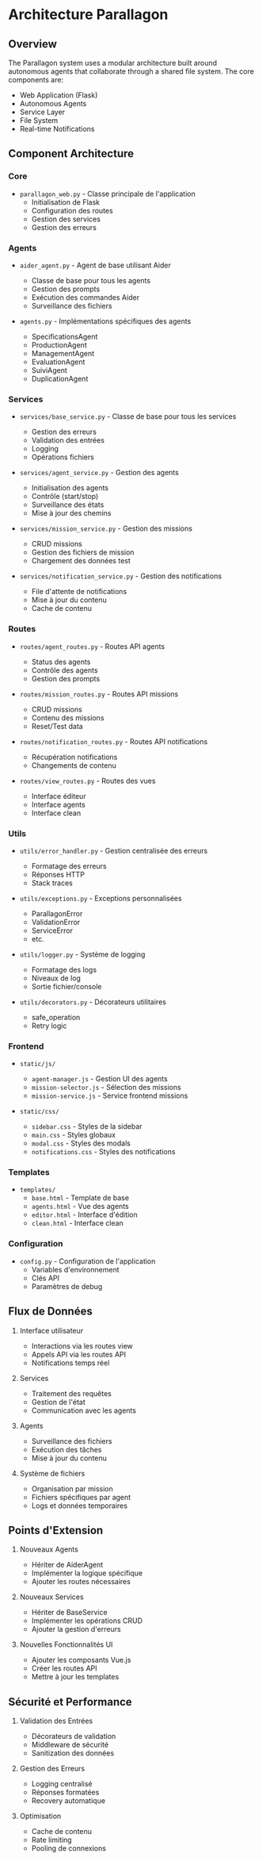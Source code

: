 # Architecture Parallagon

## Overview

The Parallagon system uses a modular architecture built around autonomous agents that collaborate through a shared file system. The core components are:

- Web Application (Flask)
- Autonomous Agents
- Service Layer
- File System
- Real-time Notifications

## Component Architecture

### Core
- `parallagon_web.py` - Classe principale de l'application
  - Initialisation de Flask
  - Configuration des routes
  - Gestion des services
  - Gestion des erreurs

### Agents
- `aider_agent.py` - Agent de base utilisant Aider
  - Classe de base pour tous les agents
  - Gestion des prompts
  - Exécution des commandes Aider
  - Surveillance des fichiers

- `agents.py` - Implémentations spécifiques des agents
  - SpecificationsAgent
  - ProductionAgent
  - ManagementAgent
  - EvaluationAgent
  - SuiviAgent
  - DuplicationAgent

### Services
- `services/base_service.py` - Classe de base pour tous les services
  - Gestion des erreurs
  - Validation des entrées
  - Logging
  - Opérations fichiers

- `services/agent_service.py` - Gestion des agents
  - Initialisation des agents
  - Contrôle (start/stop)
  - Surveillance des états
  - Mise à jour des chemins

- `services/mission_service.py` - Gestion des missions
  - CRUD missions
  - Gestion des fichiers de mission
  - Chargement des données test

- `services/notification_service.py` - Gestion des notifications
  - File d'attente de notifications
  - Mise à jour du contenu
  - Cache de contenu

### Routes
- `routes/agent_routes.py` - Routes API agents
  - Status des agents
  - Contrôle des agents
  - Gestion des prompts

- `routes/mission_routes.py` - Routes API missions
  - CRUD missions
  - Contenu des missions
  - Reset/Test data

- `routes/notification_routes.py` - Routes API notifications
  - Récupération notifications
  - Changements de contenu

- `routes/view_routes.py` - Routes des vues
  - Interface éditeur
  - Interface agents
  - Interface clean

### Utils
- `utils/error_handler.py` - Gestion centralisée des erreurs
  - Formatage des erreurs
  - Réponses HTTP
  - Stack traces

- `utils/exceptions.py` - Exceptions personnalisées
  - ParallagonError
  - ValidationError
  - ServiceError
  - etc.

- `utils/logger.py` - Système de logging
  - Formatage des logs
  - Niveaux de log
  - Sortie fichier/console

- `utils/decorators.py` - Décorateurs utilitaires
  - safe_operation
  - Retry logic

### Frontend
- `static/js/`
  - `agent-manager.js` - Gestion UI des agents
  - `mission-selector.js` - Sélection des missions
  - `mission-service.js` - Service frontend missions

- `static/css/`
  - `sidebar.css` - Styles de la sidebar
  - `main.css` - Styles globaux
  - `modal.css` - Styles des modals
  - `notifications.css` - Styles des notifications

### Templates
- `templates/`
  - `base.html` - Template de base
  - `agents.html` - Vue des agents
  - `editor.html` - Interface d'édition
  - `clean.html` - Interface clean

### Configuration
- `config.py` - Configuration de l'application
  - Variables d'environnement
  - Clés API
  - Paramètres de debug

## Flux de Données

1. Interface utilisateur
   - Interactions via les routes view
   - Appels API via les routes API
   - Notifications temps réel

2. Services
   - Traitement des requêtes
   - Gestion de l'état
   - Communication avec les agents

3. Agents
   - Surveillance des fichiers
   - Exécution des tâches
   - Mise à jour du contenu

4. Système de fichiers
   - Organisation par mission
   - Fichiers spécifiques par agent
   - Logs et données temporaires

## Points d'Extension

1. Nouveaux Agents
   - Hériter de AiderAgent
   - Implémenter la logique spécifique
   - Ajouter les routes nécessaires

2. Nouveaux Services
   - Hériter de BaseService
   - Implémenter les opérations CRUD
   - Ajouter la gestion d'erreurs

3. Nouvelles Fonctionnalités UI
   - Ajouter les composants Vue.js
   - Créer les routes API
   - Mettre à jour les templates

## Sécurité et Performance

1. Validation des Entrées
   - Décorateurs de validation
   - Middleware de sécurité
   - Sanitization des données

2. Gestion des Erreurs
   - Logging centralisé
   - Réponses formatées
   - Recovery automatique

3. Optimisation
   - Cache de contenu
   - Rate limiting
   - Pooling de connexions
